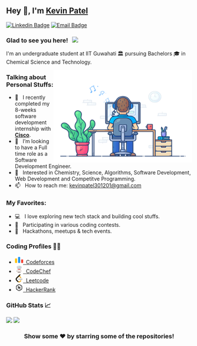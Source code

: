 ## Hey 👋, I'm [Kevin Patel](#)

[![Linkedin Badge](https://img.shields.io/badge/-LinkedIn-0e76a8?style=flat-square&logo=Linkedin&logoColor=white)](https://www.linkedin.com/in/kevin-patel-728b13197/)
[![Email Badge](https://img.shields.io/badge/Email-e4405f?style=flat-square&logo=gmail&logoColor=white)](kevinpatel301201@gmail.com)


### Glad to see you here! &nbsp; ![](https://komarev.com/ghpvc/?username=kwin3012&style=flat-square&color=0088cc)

I'm an undergraduate student at IIT Guwahati 🏛 pursuing Bachelors 🎓 in Chemical Science and Technology. 

<img align="right" height="250" width="375" alt="" src="https://github.com/kwin3012/kwin3012/blob/main/icons/coder.gif" />

### Talking about Personal Stuffs:
- 🔭 &nbsp; I recently completed my 8-weeks software development internship with [**Cisco**](http://www.cisco.com/).
- 👯 &nbsp; I’m looking to have a Full time role as a Software Development Engineer.
- 🤔 &nbsp; Interested in Chemistry, Science, Algorithms, Software Development, Web Development and Competitve Programming.
- 📫 &nbsp; How to reach me: kevinpatel301201@gmail.com

### My Favorites:

- 💻 &nbsp; I love exploring new tech stack and building cool stuffs.
- 📰 &nbsp; Participating in various coding contests.
- 🍕 &nbsp; Hackathons, meetups & tech events.

### Coding Profiles ✍🏻
- <a href="https://codeforces.com/profile/kwin"><img  alt="Kevin's Codeforces" width="22px" src="https://github.com/kwin3012/kwin3012/blob/main/icons/codeforces.png" />&nbsp; Codeforces</a>
- <a href="https://www.codechef.com/users/kwin301201"><img  alt="Kevin's Codechef" width="22px" src="https://github.com/kwin3012/kwin3012/blob/main/icons/codechef.png" />&nbsp; CodeChef</a>
- <a href="https://leetcode.com/k__p/"><img  alt="Kevin's leetcode" width="22px" src="https://github.com/kwin3012/kwin3012/blob/main/icons/leetcode.png" />&nbsp; Leetcode</a>
- <a href="https://www.hackerrank.com/kevinpatel301201"><img  alt="Kevin's Hackerrank" width="22px" src="https://github.com/kwin3012/kwin3012/blob/main/icons/hackerrank.png" />&nbsp; HackerRank</a>



 
### GitHub Stats 📈
<p>
<img height="180em" src="https://github-readme-stats.vercel.app/api?username=kwin3012&show_icons=true&hide_border=true" />
<img height="180em" src="https://github-readme-stats.vercel.app/api/top-langs/?username=kwin3012&exclude_repo=KNN-Image-Classification&show_icons=true&hide_border=true&layout=compact&langs_count=8"/>
<p/>

<div align="center">
  
### Show some ❤️ by starring some of the repositories!
  
</div>
